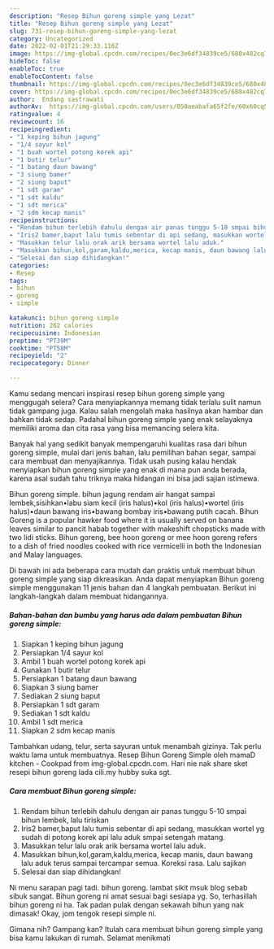 ```yaml
---
description: "Resep Bihun goreng simple yang Lezat"
title: "Resep Bihun goreng simple yang Lezat"
slug: 731-resep-bihun-goreng-simple-yang-lezat
category: Uncategorized
date: 2022-02-01T21:29:33.116Z
image: https://img-global.cpcdn.com/recipes/0ec3e6df34839ce5/680x482cq70/bihun-goreng-simple-foto-resep-utama.jpg
hideToc: false
enableToc: true
enableTocContent: false
thumbnail: https://img-global.cpcdn.com/recipes/0ec3e6df34839ce5/680x482cq70/bihun-goreng-simple-foto-resep-utama.jpg
cover: https://img-global.cpcdn.com/recipes/0ec3e6df34839ce5/680x482cq70/bihun-goreng-simple-foto-resep-utama.jpg
author:  Endang sastrawati
authorAv:  https://img-global.cpcdn.com/users/050aeabafa65f2fe/60x60cq50/avatar.jpg
ratingvalue: 4
reviewcount: 16
recipeingredient:
- "1 keping bihun jagung"
- "1/4 sayur kol"
- "1 buah wortel potong korek api"
- "1 butir telur"
- "1 batang daun bawang"
- "3 siung bamer"
- "2 siung baput"
- "1 sdt garam"
- "1 sdt kaldu"
- "1 sdt merica"
- "2 sdm kecap manis"
recipeinstructions:
- "Rendam bihun terlebih dahulu dengan air panas tunggu 5-10 smpai bihun lembek, lalu tiriskan"
- "Iris2 bamer,baput lalu tumis sebentar di api sedang, masukkan wortel yg sudah di potong korek api lalu aduk smpai setengah matang."
- "Masukkan telur lalu orak arik bersama wortel lalu aduk."
- "Masukkan bihun,kol,garam,kaldu,merica, kecap manis, daun bawang lalu aduk terus sampai tercampar semua. Koreksi rasa. Lalu sajikan"
- "Selesai dan siap dihidangkan!"
categories:
- Resep
tags:
- bihun
- goreng
- simple

katakunci: bihun goreng simple 
nutrition: 262 calories
recipecuisine: Indonesian
preptime: "PT39M"
cooktime: "PT58M"
recipeyield: "2"
recipecategory: Dinner

---
```



Kamu sedang mencari inspirasi resep bihun goreng simple yang menggugah selera? Cara menyiapkannya memang tidak terlalu sulit namun tidak gampang juga. Kalau salah mengolah maka hasilnya akan hambar dan bahkan tidak sedap. Padahal bihun goreng simple yang enak selayaknya memiliki aroma dan cita rasa yang bisa memancing selera kita.


Banyak hal yang sedikit banyak mempengaruhi kualitas rasa dari bihun goreng simple, mulai dari jenis bahan, lalu pemilihan bahan segar, sampai cara membuat dan menyajikannya. Tidak usah pusing kalau hendak menyiapkan bihun goreng simple yang enak di mana pun anda berada, karena asal sudah tahu triknya maka hidangan ini bisa jadi sajian istimewa.

Bihun goreng simple. bihun jagung rendam air hangat sampai lembek,sisihkan•labu siam kecil (iris halus)•kol (iris halus)•wortel (iris halus)•daun bawang iris•bawang bombay iris•bawang putih cacah. Bihun Goreng is a popular hawker food where it is usually served on banana leaves similar to pancit habab together with makeshift chopsticks made with two lidi sticks. Bihun goreng, bee hoon goreng or mee hoon goreng refers to a dish of fried noodles cooked with rice vermicelli in both the Indonesian and Malay languages.


Di bawah ini ada beberapa cara mudah dan praktis untuk membuat bihun goreng simple yang siap dikreasikan. Anda dapat menyiapkan Bihun goreng simple menggunakan 11 jenis bahan dan 4 langkah pembuatan. Berikut ini langkah-langkah dalam membuat hidangannya.

<!--inarticleads1-->

##### Bahan-bahan dan bumbu yang harus ada dalam pembuatan Bihun goreng simple:

1. Siapkan 1 keping bihun jagung
1. Persiapkan 1/4 sayur kol
1. Ambil 1 buah wortel potong korek api
1. Gunakan 1 butir telur
1. Persiapkan 1 batang daun bawang
1. Siapkan 3 siung bamer
1. Sediakan 2 siung baput
1. Persiapkan 1 sdt garam
1. Sediakan 1 sdt kaldu
1. Ambil 1 sdt merica
1. Siapkan 2 sdm kecap manis


Tambahkan udang, telur, serta sayuran untuk menambah gizinya. Tak perlu waktu lama untuk membuatnya. Resep Bihun Goreng Simple oleh mamaD kitchen - Cookpad from img-global.cpcdn.com. Hari nie nak share sket resepi bihun goreng lada cili.my hubby suka sgt. 

<!--inarticleads2-->

##### Cara membuat Bihun goreng simple:

1. Rendam bihun terlebih dahulu dengan air panas tunggu 5-10 smpai bihun lembek, lalu tiriskan
1. Iris2 bamer,baput lalu tumis sebentar di api sedang, masukkan wortel yg sudah di potong korek api lalu aduk smpai setengah matang.
1. Masukkan telur lalu orak arik bersama wortel lalu aduk.
1. Masukkan bihun,kol,garam,kaldu,merica, kecap manis, daun bawang lalu aduk terus sampai tercampar semua. Koreksi rasa. Lalu sajikan
1. Selesai dan siap dihidangkan!

Ni menu sarapan pagi tadi. bihun goreng. lambat sikit msuk blog sebab sibuk sangat. Bihun goreng ni amat sesuai bagi sesiapa yg. So, terhasillah bihun goreng ni ha. Tak padan pulak dengan sekawah bihun yang nak dimasak! Okay, jom tengok resepi simple ni. 

Gimana nih? Gampang kan? Itulah cara membuat bihun goreng simple yang bisa kamu lakukan di rumah. Selamat menikmati
